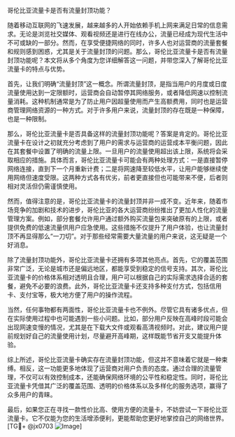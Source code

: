 哥伦比亚流量卡是否有流量封顶功能？

随着移动互联网的飞速发展，越来越多的人开始依赖手机上网来满足日常的信息需求。无论是浏览社交媒体、观看视频还是进行在线办公，流量已经成为现代生活中不可或缺的一部分。然而，在享受便捷网络的同时，许多人也对运营商的流量套餐和规则感到困惑，尤其是关于流量封顶的问题。那么，哥伦比亚流量卡是否有流量封顶功能呢？本文将从多个角度为您详细解答这一问题，并带您深入了解哥伦比亚流量卡的特点与优势。

首先，让我们明确“流量封顶”这一概念。所谓流量封顶，是指当用户的月度或日度流量使用达到一定限额时，运营商会自动暂停其网络服务，或者降低网速以控制流量消耗。这种机制通常是为了防止用户因超量使用而产生高额费用，同时也是运营商管理网络资源的一种方式。对于许多用户来说，流量封顶的存在既是一种保障，也是一种限制。

那么，哥伦比亚流量卡是否具备这样的流量封顶功能呢？答案是肯定的。哥伦比亚流量卡在设计之初就充分考虑到了用户的需求与运营商的运营成本平衡问题，因此在其套餐中设置了明确的流量上限。一旦用户的流量使用超出该上限，系统将会采取相应的措施。具体而言，哥伦比亚流量卡可能会有两种处理方式：一是直接暂停网络连接，直到下一个月重新计费；二是将网速降至较低水平，让用户能够继续使用网络但速度受限。这两种方式各有优劣，前者更直接但也可能带来不便，后者则相对灵活但仍需谨慎使用。

然而，值得注意的是，哥伦比亚流量卡的流量封顶并非一成不变。近年来，随着市场竞争的加剧和技术的进步，哥伦比亚的各大运营商纷纷推出了更加人性化的流量管理方案。例如，部分套餐允许用户通过额外购买流量包来突破原有的上限，或者提供免费的低速流量供用户应急使用。这些措施不仅提升了用户体验，也让流量封顶不再显得那么“一刀切”。对于那些经常需要大量流量的用户来说，这无疑是一个好消息。

除了流量封顶功能外，哥伦比亚流量卡还拥有多项其他亮点。首先，它的覆盖范围非常广泛，无论是城市还是偏远地区，都能享受到稳定的信号支持。其次，哥伦比亚流量卡的价格体系相对透明且合理，用户可以根据自己的实际需求选择合适的套餐，避免不必要的浪费。此外，哥伦比亚流量卡还支持多种支付方式，包括信用卡、支付宝等，极大地方便了用户的操作流程。

当然，任何事物都有两面性，哥伦比亚流量卡也不例外。尽管它具有诸多优点，但在实际使用过程中也可能遇到一些小问题。比如，部分用户反映在高峰时段可能会出现网速变慢的情况，尤其是在下载大文件或观看高清视频时。对此，建议用户提前规划好自己的流量使用计划，尽量避开高峰期，这样既能节省开支又能提升体验。

综上所述，哥伦比亚流量卡确实存在流量封顶功能，但这并不意味着它就是一种束缚。相反，这一功能更多地体现了运营商对用户负责的态度。通过合理的流量管理，不仅可以有效控制成本，还能确保网络环境的公平性和稳定性。同时，哥伦比亚流量卡凭借其广泛的覆盖范围、透明的价格体系以及多样化的服务选项，赢得了众多用户的青睐。

最后，如果您正在寻找一款性价比高、使用方便的流量卡，不妨尝试一下哥伦比亚流量卡。它不仅能为您的生活增添便利，更能帮助您更好地掌控自己的网络世界。[TG💪+ @jx0703 ![Image](https://github.com/user-attachments/assets/dbca1d08-cadb-493c-b0ec-ad6f7a83f270)]